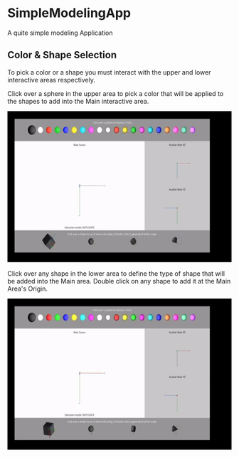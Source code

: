 # SimpleModelingApp
A quite simple modeling Application

## Color & Shape Selection

To pick a color or a shape you must interact with the upper and lower interactive areas respectively.

Click over a sphere in the upper area to pick a color that will be applied to the shapes to add into the Main interactive area.

![Example](https://github.com/sechaparroc/SimpleModelingApp/blob/master/images/colorArea.gif)

Click over any shape in the lower area to define the type of shape that will be added into the Main area. Double click on any shape to add it at the Main Area's Origin.

![Example](https://github.com/sechaparroc/SimpleModelingApp/blob/master/images/shapeArea.gif)










